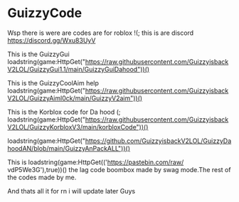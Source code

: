 # GuizzyCode
Wsp there is were are codes are for roblox !(;
this is are discord https://discord.gg/Wxu83UyV

This is the GuizzyGui loadstring(game:HttpGet("https://raw.githubusercontent.com/GuizzyisbackV2LOL/GuizzyGui1.1/main/GuizzyGuiDahood"))()

This is the GuizzyCoolAim help loadstring(game:HttpGet("https://raw.githubusercontent.com/GuizzyisbackV2LOL/GuizzyAiml0ck/main/GuizzyV2aim"))()

This is the Korblox code for Da hood (; loadstring(game:HttpGet("https://raw.githubusercontent.com/GuizzyisbackV2LOL/GuizzyKorbloxV3/main/korbloxCode"))()

loadstring(game:HttpGet("https://github.com/GuizzyisbackV2LOL/GuizzyDahoodAN/blob/main/GuizzyAnPackALL"))()

This is loadstring(game:HttpGet(('https://pastebin.com/raw/
vdP5We3G'),true))() the lag code boombox made by swag mode.The rest of the codes made by me.

And thats all it for rn i will update later Guys 
